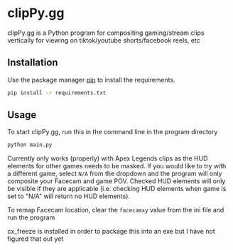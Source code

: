 # clipPy.gg

clipPy.gg is a Python program for compositing gaming/stream clips 
vertically for viewing on tiktok/youtube shorts/facebook reels, etc 

## Installation

Use the package manager [pip](https://pip.pypa.io/en/stable/) to install the requirements.

```bash
pip install -r requirements.txt
```

## Usage

To start clipPy.gg, run this in the command line in the program directory
```bash
python main.py
```

Currently only works (properly) with Apex Legends clips as the HUD elements for other games needs to be masked.
If you would like to try with a different game, select `N/A` from the dropdown and the program will only composite your Facecam and game POV. Checked HUD elements will only be 
visible if they are applicable (i.e. checking HUD elements when game is set to "N/A" will return no HUD elements).

To remap Facecam location, clear the `facecamxy` value from the ini file and run the program

cx_freeze is installed in order to package this into an exe but 
I have not figured that out yet
